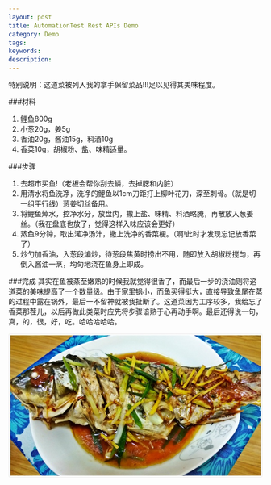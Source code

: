 ```yaml
---
layout: post
title: AutomationTest Rest APIs Demo
category: Demo
tags: 
keywords: 
description: 
---
```


特别说明：这道菜被列入我的拿手保留菜品!!!足以见得其美味程度。

###材料

1. 鲤鱼800g
2. 小葱20g，姜5g
3. 香油20g，酱油15g，料酒10g
4. 香菜10g，胡椒粉、盐、味精适量。



###步骤

1. 去超市买鱼!（老板会帮你刮去鳞，去掉腮和内脏）
2. 用清水将鱼洗净，洗净的鲤鱼以1cm刀距打上柳叶花刀，深至刺骨。（就是切一组平行线）葱姜切丝备用。
3. 将鲤鱼焯水，控净水分，放盘内，撒上盐、味精、料酒略腌，再散放入葱姜丝。（我在盘底也放了，觉得这样入味应该会更好）
4. 蒸鱼9分钟，取出滗净汤汁，撒上洗净的香菜梗。（啊!此时才发现忘记放香菜了）
5. 炒勺加香油，入葱段煸炒，待葱段焦黄时捞出不用，随即放入胡椒粉搅匀，再倒入酱油一烹，均匀地浇在鱼身上即成。


###完成
其实在鱼被蒸至嫩熟的时候我就觉得很香了，而最后一步的浇油则将这道菜的美味提高了一个数量级。由于家里锅小，而鱼买得挺大，直接导致鱼尾在蒸的过程中露在锅外，最后一不留神就被我扯断了。这道菜因为工序较多，我给忘了香菜那茬儿，以后再做此类菜时应先将步骤谙熟于心再动手啊。最后还得说一句，真，的，很，好，吃。哈哈哈哈哈。

![1](/public/img/food/fish.jpg)

